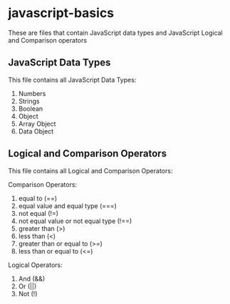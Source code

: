 # javascript-basics

These are files that contain JavaScript data types and JavaScript Logical and Comparison operators

## JavaScript Data Types

This file contains all JavaScript Data Types:

1. Numbers
2. Strings
3. Boolean
4. Object
5. Array Object
6. Data Object

## Logical and Comparison Operators

This file contains all Logical and Comparison Operators:

Comparison Operators:

1. equal to (==) 
2. equal value and equal type (===)
3. not equal (!=)
4. not equal value or not equal type (!==)
5. greater than (>)
6. less than (<)
7. greater than or equal to (>=)
8. less than or equal to (<=)

Logical Operators:

1. And (&&)
2. Or (||)
3. Not (!)
